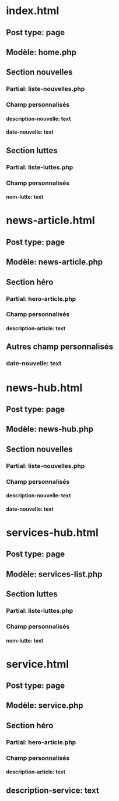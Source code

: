 # index.html
## Post type: page

## Modèle: home.php

## Section nouvelles
### Partial: liste-nouvelles.php

### Champ personnalisés
#### description-nouvelle: text
#### date-nouvelle: text

## Section luttes
### Partial: liste-luttes.php

### Champ personnalisés
#### nom-lutte: text



# news-article.html
## Post type: page

## Modèle: news-article.php

## Section héro
### Partial: hero-article.php

### Champ personnalisés
#### description-article: text

## Autres champ personnalisés
### date-nouvelle: text



# news-hub.html
## Post type: page

## Modèle: news-hub.php

## Section nouvelles
### Partial: liste-nouvelles.php

### Champ personnalisés
#### description-nouvelle: text
#### date-nouvelle: text



# services-hub.html
## Post type: page

## Modèle: services-list.php

## Section luttes
### Partial: liste-luttes.php

### Champ personnalisés
#### nom-lutte: text



# service.html
## Post type: page

## Modèle: service.php

## Section héro
### Partial: hero-article.php

### Champ personnalisés
#### description-article: text

## description-service: text